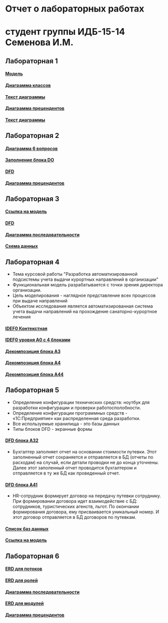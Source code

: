# Отчет о лабораторных работах
# студент группы ИДБ-15-14 Семенова И.М.

## Лабораторная 1
#### [Модель](https://github.com/IrinaSemenova/semen.github.io/blob/master/model.png)
#### [Диаграмма классов](https://github.com/IrinaSemenova/semen.github.io/blob/master/Диаграмма%20классов.PNG)
#### [Текст диаграммы](https://github.com/IrinaSemenova/semen.github.io/blob/master/текст1.PNG)
#### [Диаграмма прецендентов](https://github.com/IrinaSemenova/semen.github.io/blob/master/Диаграмма%20прецендентов.PNG)
#### [Текст диаграммы](https://github.com/IrinaSemenova/semen.github.io/blob/master/текст%202.PNG)

## Лабораторная 2
#### [Диаграмма 6 вопросов](https://github.com/IrinaSemenova/semen.github.io/blob/master/2.PNG)
#### [Заполнение блока DO](https://github.com/IrinaSemenova/semen.github.io/blob/master/Декомп%201.PNG)
#### [DFD ](https://github.com/IrinaSemenova/semen.github.io/blob/master/DFD.PNG)
#### [Диаграмма прецендентов](https://github.com/IrinaSemenova/semen.github.io/blob/master/преценденты.PNG)
## Лабораторная 3
#### [Ссылка на модель](https://github.com/IrinaSemenova/semen.github.io/blob/master/pdc-tilda.rsf)
#### [DFD](https://github.com/IrinaSemenova/semen.github.io/blob/master/Проект%203.PNG)
#### [Диаграмма последовательности](https://github.com/IrinaSemenova/semen.github.io/blob/master/Диаграмма%20последовательности.PNG)
#### [Схема данных](https://github.com/IrinaSemenova/semen.github.io/blob/master/схема%20данных.PNG)
## Лабораторная 4
* Тема курсовой работы "Разработка автоматизированной подсистемы учета выдачи курортных направлений в организации"
* Функциональная модель разрабатывается с точки зрения директора организации.
* Цель моделирования - наглядное представление всех процессов при выдаче направлений
* Объектом исследования является автоматизированная система учета выдачи направлений на прохождение санаторно-курортное лечения
#### [IDEF0 Контекстная](https://github.com/IrinaSemenova/semen.github.io/blob/master/idf0.PNG)
#### [IDEF0 уровня А0 с 4 блоками](https://github.com/IrinaSemenova/semen.github.io/blob/master/idf0%202%20уровень.PNG)
#### [Декомпозиция блока A3](https://github.com/IrinaSemenova/semen.github.io/blob/master/idf0%202%20ур%20-%203.PNG)
#### [Декомпозиция блока А4](https://github.com/IrinaSemenova/semen.github.io/blob/master/idf0%202%20ур%20-%204.PNG)
#### [Декомпозиция блока А44](https://github.com/IrinaSemenova/semen.github.io/blob/master/idf0%202%20ур%20-%204-4.PNG)
## Лабораторная 5
* Определение конфигурации технических средств: ноутбук для разработки конфигурации и проверки работосполобности.
* Определение конфигурации программных средств - «1С:Предприятие» как распределенная среда разработки.
* Все используемые хранилища  - это базы данных
* Типы блоков DFD - экранные формы
#### [DFD блока А32](https://github.com/IrinaSemenova/semen.github.io/blob/master/dfd%20блока%20a32.PNG)
* Бухгалтер заполняет отчет на основании стоимости путевки. Этот заполненный отчет сохраняется и отправляется в БД (отчеты по расходам) на случай, если детали проводки не до конца уточнены. Далее этот заполенный отчет проводится бухгалтером и отправляется в ту же БД как проведенный отчет.
#### [DFD блока А41](https://github.com/IrinaSemenova/semen.github.io/blob/master/dfd%20A41.PNG)
* HR-сотрудник формирует договор на передачу путевки сотруднику. При формировании договора идет взаимодействие с БД: сотрудников, туристических агенств, льгот. По окончании формирования договора, ему присваивается уникальный номер. И этот договор отправляется в БД договоров по путевкам.
#### [Список баз данных](https://github.com/IrinaSemenova/semen.github.io/blob/master/классификаторы.PNG)
#### [Ссылка на модель](https://github.com/IrinaSemenova/semen.github.io/blob/master/idf0.rsf)
## Лабораторная 6
#### [ERD для потоков](https://github.com/IrinaSemenova/semen.github.io/blob/master/ERD%20для%20потоков.PNG)
#### [ERD для ролей](https://github.com/IrinaSemenova/semen.github.io/blob/master/ERD%20для%20ролей.PNG)
#### [Диаграмма последовательности](https://github.com/IrinaSemenova/semen.github.io/blob/master/курсач%20последоват.PNG)
#### [ERD для модулей](https://github.com/IrinaSemenova/semen.github.io/blob/master/ERD%20для%20модулей.PNG)
#### [Диаграмма прецендентов](https://github.com/IrinaSemenova/semen.github.io/blob/master/Диаграмма%20прецендентов%20Курсовая.PNG)

